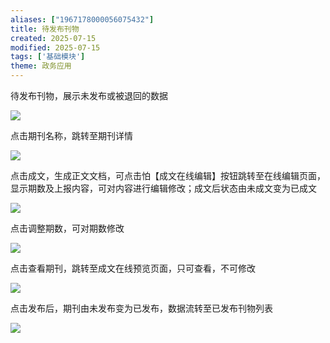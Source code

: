 ```yaml
---
aliases: ["1967178000056075432"]
title: 待发布刊物
created: 2025-07-15
modified: 2025-07-15
tags: ['基础模块']
theme: 政务应用
---
```


待发布刊物，展示未发布或被退回的数据

![](a739cbc19d7c368c234e3862ea0c60e9.jpg)

点击期刊名称，跳转至期刊详情

![](3378f45259d9af248a2f97273fc09dad.jpg)

点击成文，生成正文文档，可点击怕【成文在线编辑】按钮跳转至在线编辑页面，显示期数及上报内容，可对内容进行编辑修改；成文后状态由未成文变为已成文

![](76a3bf44d2ca058c909c623cf33c6bf4.jpg)

点击调整期数，可对期数修改

![](c6c067be0f9ce200dcec59acb853a2cf.jpg)

点击查看期刊，跳转至成文在线预览页面，只可查看，不可修改

![](ba977380808e971a5e1c9d1954397c2d.jpg)

点击发布后，期刊由未发布变为已发布，数据流转至已发布刊物列表

![](0d44efb6c1bd953b3196f4c883f20138.jpg)